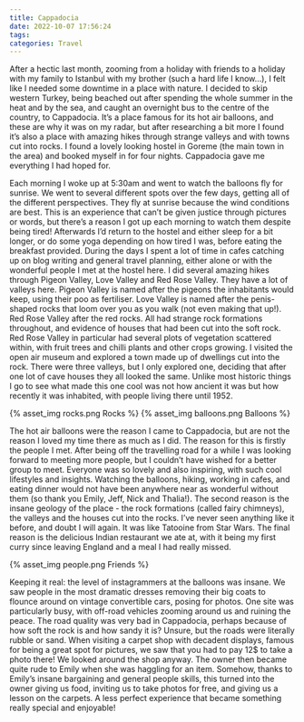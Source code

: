 ```yaml
---
title: Cappadocia
date: 2022-10-07 17:56:24
tags:
categories: Travel
---
```

After a hectic last month, zooming from a holiday with friends to a holiday with my family to Istanbul with my brother (such a hard life I know…), I felt like I needed some downtime in a place with nature. I decided to skip western Turkey, being beached out after spending the whole summer in the heat and by the sea, and caught an overnight bus to the centre of the country, to Cappadocia. It’s a place famous for its hot air balloons, and these are why it was on my radar, but after researching a bit more I found it’s also a place with amazing hikes through strange valleys and with towns cut into rocks. I found a lovely looking hostel in Goreme (the main town in the area) and booked myself in for four nights. Cappadocia gave me everything I had hoped for.

Each morning I woke up at 5:30am and went to watch the balloons fly for sunrise. We went to several different spots over the few days, getting all of the different perspectives. They fly at sunrise because the wind conditions are best. This is an experience that can’t be given justice through pictures or words, but there’s a reason I got up each morning to watch them despite being tired! Afterwards I’d return to the hostel and either sleep for a bit longer, or do some yoga depending on how tired I was, before eating the breakfast provided. During the days I spent a lot of time in cafes catching up on blog writing and general travel planning, either alone or with the wonderful people I met at the hostel here. I did several amazing hikes through Pigeon Valley, Love Valley and Red Rose Valley. They have a lot of valleys here. Pigeon Valley is named after the pigeons the inhabitants would keep, using their poo as fertiliser. Love Valley is named after the penis-shaped rocks that loom over you as you walk (not even making that up!). Red Rose Valley after the red rocks. All had strange rock formations throughout, and evidence of houses that had been cut into the soft rock. Red Rose Valley in particular had several plots of vegetation scattered within, with fruit trees and chilli plants and other crops growing. I visited the open air museum and explored a town made up of dwellings cut into the rock. There were three valleys, but I only explored one, deciding that after one lot of cave houses they all looked the same. Unlike most historic things I go to see what made this one cool was not how ancient it was but how recently it was inhabited, with people living there until 1952. 

{% asset_img rocks.png Rocks %}
{% asset_img balloons.png Balloons %}

The hot air balloons were the reason I came to Cappadocia, but are not the reason I loved my time there as much as I did. The reason for this is firstly the people I met. After being off the travelling road for a while I was looking forward to meeting more people, but I couldn’t have wished for a better group to meet. Everyone was so lovely and also inspiring, with such cool lifestyles and insights. Watching the balloons, hiking, working in cafes, and eating dinner would not have been anywhere near as wonderful without them (so thank you Emily, Jeff, Nick and Thalia!). The second reason is the insane geology of the place - the rock formations (called fairy chimneys), the valleys and the houses cut into the rocks. I’ve never seen anything like it before, and doubt I will again. It was like Tatooine from Star Wars. The final reason is the delicious Indian restaurant we ate at, with it being my first curry since leaving England and a meal I had really missed.

{% asset_img people.png Friends %}

Keeping it real: the level of instagrammers at the balloons was insane. We saw people in the most dramatic dresses removing their big coats to flounce around on vintage convertible cars, posing for photos. One site was particularly busy, with off-road vehicles zooming around us and ruining the peace. The road quality was very bad in Cappadocia, perhaps because of how soft the rock is and how sandy it is? Unsure, but the roads were literally rubble or sand. When visiting a carpet shop with decadent displays, famous for being a great spot for pictures, we saw that you had to pay 12$ to take a photo there! We looked around the shop anyway. The owner then became quite rude to Emily when she was haggling for an item. Somehow, thanks to Emily’s insane bargaining and general people skills, this turned into the owner giving us food, inviting us to take photos for free, and giving us a lesson on the carpets. A less perfect experience that became something really special and enjoyable!